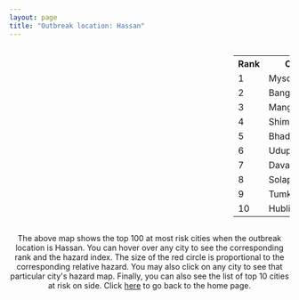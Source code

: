 ```yaml
---
layout: page
title: "Outbreak location: Hassan"
---
```

<div style="width: 100%; overflow: auto;">
<div style="width: 75%; float: left;">
<div id="mapid">
<script src="https://buda-magenta.github.io/hazard_map/load_map.js"></script>

<script>
var marker_outbreak = L.marker([13.007082, 76.099270],{"autoPan": true}).addTo(map); marker_outbreak.bindTooltip("Hassan").openTooltip();

var circle_1 = L.circle([12.305183, 76.655361], {"pane": "markerPane", "color": "red", "fill": true, "fillOpacity": 0.2, "fillRule": "evenodd", "lineCap": "round", "lineJoin": "round", "opacity": 1.0, "radius": 145069, "stroke": true, "weight": 3}).addTo(map);
circle_1.bindTooltip("Mysore<br>rank: 1<br>hazard index: 0.145070")
circle_1.bindPopup('<a href="https://buda-magenta.github.io/hazard_map/Mysore">Mysore</a>')

var circle_2 = L.circle([12.979120, 77.591300], {"pane": "markerPane", "color": "red", "fill": true, "fillOpacity": 0.2, "fillRule": "evenodd", "lineCap": "round", "lineJoin": "round", "opacity": 1.0, "radius": 108850, "stroke": true, "weight": 3}).addTo(map);
circle_2.bindTooltip("Bangalore<br>rank: 2<br>hazard index: 0.108850")
circle_2.bindPopup('<a href="https://buda-magenta.github.io/hazard_map/Bangalore">Bangalore</a>')

var circle_3 = L.circle([12.869810, 74.843008], {"pane": "markerPane", "color": "red", "fill": true, "fillOpacity": 0.2, "fillRule": "evenodd", "lineCap": "round", "lineJoin": "round", "opacity": 1.0, "radius": 43240, "stroke": true, "weight": 3}).addTo(map);
circle_3.bindTooltip("Mangalore<br>rank: 3<br>hazard index: 0.043241")
circle_3.bindPopup('<a href="https://buda-magenta.github.io/hazard_map/Mangalore">Mangalore</a>')

var circle_4 = L.circle([13.932609, 75.574978], {"pane": "markerPane", "color": "red", "fill": true, "fillOpacity": 0.2, "fillRule": "evenodd", "lineCap": "round", "lineJoin": "round", "opacity": 1.0, "radius": 25185, "stroke": true, "weight": 3}).addTo(map);
circle_4.bindTooltip("Shimoga<br>rank: 4<br>hazard index: 0.025185")
circle_4.bindPopup('<a href="https://buda-magenta.github.io/hazard_map/Shimoga">Shimoga</a>')

var circle_5 = L.circle([20.166670, 79.172114], {"pane": "markerPane", "color": "red", "fill": true, "fillOpacity": 0.2, "fillRule": "evenodd", "lineCap": "round", "lineJoin": "round", "opacity": 1.0, "radius": 11022, "stroke": true, "weight": 3}).addTo(map);
circle_5.bindTooltip("Bhadravati<br>rank: 5<br>hazard index: 0.011023")
circle_5.bindPopup('<a href="https://buda-magenta.github.io/hazard_map/Bhadravati">Bhadravati</a>')

var circle_6 = L.circle([13.341917, 74.747323], {"pane": "markerPane", "color": "red", "fill": true, "fillOpacity": 0.2, "fillRule": "evenodd", "lineCap": "round", "lineJoin": "round", "opacity": 1.0, "radius": 5940, "stroke": true, "weight": 3}).addTo(map);
circle_6.bindTooltip("Udupi<br>rank: 6<br>hazard index: 0.005940")
circle_6.bindPopup('<a href="https://buda-magenta.github.io/hazard_map/Udupi">Udupi</a>')

var circle_7 = L.circle([14.466127, 75.920636], {"pane": "markerPane", "color": "red", "fill": true, "fillOpacity": 0.2, "fillRule": "evenodd", "lineCap": "round", "lineJoin": "round", "opacity": 1.0, "radius": 4814, "stroke": true, "weight": 3}).addTo(map);
circle_7.bindTooltip("Davanagere<br>rank: 7<br>hazard index: 0.004814")
circle_7.bindPopup('<a href="https://buda-magenta.github.io/hazard_map/Davanagere">Davanagere</a>')

var circle_8 = L.circle([17.849907, 75.276320], {"pane": "markerPane", "color": "red", "fill": true, "fillOpacity": 0.2, "fillRule": "evenodd", "lineCap": "round", "lineJoin": "round", "opacity": 1.0, "radius": 3226, "stroke": true, "weight": 3}).addTo(map);
circle_8.bindTooltip("Solapur<br>rank: 8<br>hazard index: 0.003226")
circle_8.bindPopup('<a href="https://buda-magenta.github.io/hazard_map/Solapur">Solapur</a>')

var circle_9 = L.circle([13.340077, 77.100621], {"pane": "markerPane", "color": "red", "fill": true, "fillOpacity": 0.2, "fillRule": "evenodd", "lineCap": "round", "lineJoin": "round", "opacity": 1.0, "radius": 2781, "stroke": true, "weight": 3}).addTo(map);
circle_9.bindTooltip("Tumkur<br>rank: 9<br>hazard index: 0.002782")
circle_9.bindPopup('<a href="https://buda-magenta.github.io/hazard_map/Tumkur">Tumkur</a>')

var circle_10 = L.circle([15.351838, 75.137985], {"pane": "markerPane", "color": "red", "fill": true, "fillOpacity": 0.2, "fillRule": "evenodd", "lineCap": "round", "lineJoin": "round", "opacity": 1.0, "radius": 2749, "stroke": true, "weight": 3}).addTo(map);
circle_10.bindTooltip("Hubli<br>rank: 10<br>hazard index: 0.002750")
circle_10.bindPopup('<a href="https://buda-magenta.github.io/hazard_map/Hubli">Hubli</a>')

var circle_11 = L.circle([14.625888, 75.635724], {"pane": "markerPane", "color": "red", "fill": true, "fillOpacity": 0.2, "fillRule": "evenodd", "lineCap": "round", "lineJoin": "round", "opacity": 1.0, "radius": 2657, "stroke": true, "weight": 3}).addTo(map);
circle_11.bindTooltip("Ranibennur<br>rank: 11<br>hazard index: 0.002657")
circle_11.bindPopup('<a href="https://buda-magenta.github.io/hazard_map/Ranibennur">Ranibennur</a>')

var circle_12 = L.circle([13.318014, 75.773874], {"pane": "markerPane", "color": "red", "fill": true, "fillOpacity": 0.2, "fillRule": "evenodd", "lineCap": "round", "lineJoin": "round", "opacity": 1.0, "radius": 2399, "stroke": true, "weight": 3}).addTo(map);
circle_12.bindTooltip("Chikmagalur<br>rank: 12<br>hazard index: 0.002400")
circle_12.bindPopup('<a href="https://buda-magenta.github.io/hazard_map/Chikmagalur">Chikmagalur</a>')

var circle_13 = L.circle([13.083694, 80.270186], {"pane": "markerPane", "color": "red", "fill": true, "fillOpacity": 0.2, "fillRule": "evenodd", "lineCap": "round", "lineJoin": "round", "opacity": 1.0, "radius": 2283, "stroke": true, "weight": 3}).addTo(map);
circle_13.bindTooltip("Chennai<br>rank: 13<br>hazard index: 0.002284")
circle_13.bindPopup('<a href="https://buda-magenta.github.io/hazard_map/Chennai">Chennai</a>')

var circle_14 = L.circle([28.651718, 77.221939], {"pane": "markerPane", "color": "red", "fill": true, "fillOpacity": 0.2, "fillRule": "evenodd", "lineCap": "round", "lineJoin": "round", "opacity": 1.0, "radius": 2223, "stroke": true, "weight": 3}).addTo(map);
circle_14.bindTooltip("Delhi<br>rank: 14<br>hazard index: 0.002224")
circle_14.bindPopup('<a href="https://buda-magenta.github.io/hazard_map/Delhi">Delhi</a>')

var circle_15 = L.circle([11.258608, 75.778874], {"pane": "markerPane", "color": "red", "fill": true, "fillOpacity": 0.2, "fillRule": "evenodd", "lineCap": "round", "lineJoin": "round", "opacity": 1.0, "radius": 2162, "stroke": true, "weight": 3}).addTo(map);
circle_15.bindTooltip("Kozhikode<br>rank: 15<br>hazard index: 0.002162")
circle_15.bindPopup('<a href="https://buda-magenta.github.io/hazard_map/Kozhikode">Kozhikode</a>')

var circle_16 = L.circle([19.075990, 72.877393], {"pane": "markerPane", "color": "red", "fill": true, "fillOpacity": 0.2, "fillRule": "evenodd", "lineCap": "round", "lineJoin": "round", "opacity": 1.0, "radius": 1841, "stroke": true, "weight": 3}).addTo(map);
circle_16.bindTooltip("Mumbai<br>rank: 16<br>hazard index: 0.001842")
circle_16.bindPopup('<a href="https://buda-magenta.github.io/hazard_map/Mumbai">Mumbai</a>')

var circle_17 = L.circle([11.664300, 78.146000], {"pane": "markerPane", "color": "red", "fill": true, "fillOpacity": 0.2, "fillRule": "evenodd", "lineCap": "round", "lineJoin": "round", "opacity": 1.0, "radius": 1716, "stroke": true, "weight": 3}).addTo(map);
circle_17.bindTooltip("Salem<br>rank: 17<br>hazard index: 0.001717")
circle_17.bindPopup('<a href="https://buda-magenta.github.io/hazard_map/Salem">Salem</a>')

var circle_18 = L.circle([17.388786, 78.461065], {"pane": "markerPane", "color": "red", "fill": true, "fillOpacity": 0.2, "fillRule": "evenodd", "lineCap": "round", "lineJoin": "round", "opacity": 1.0, "radius": 1625, "stroke": true, "weight": 3}).addTo(map);
circle_18.bindTooltip("Hyderabad<br>rank: 18<br>hazard index: 0.001625")
circle_18.bindPopup('<a href="https://buda-magenta.github.io/hazard_map/Hyderabad">Hyderabad</a>')

var circle_19 = L.circle([8.576971, 77.050125], {"pane": "markerPane", "color": "red", "fill": true, "fillOpacity": 0.2, "fillRule": "evenodd", "lineCap": "round", "lineJoin": "round", "opacity": 1.0, "radius": 1463, "stroke": true, "weight": 3}).addTo(map);
circle_19.bindTooltip("Thiruvananthapuram<br>rank: 19<br>hazard index: 0.001463")
circle_19.bindPopup('<a href="https://buda-magenta.github.io/hazard_map/Thiruvananthapuram">Thiruvananthapuram</a>')

var circle_20 = L.circle([12.955100, 78.269900], {"pane": "markerPane", "color": "red", "fill": true, "fillOpacity": 0.2, "fillRule": "evenodd", "lineCap": "round", "lineJoin": "round", "opacity": 1.0, "radius": 1383, "stroke": true, "weight": 3}).addTo(map);
circle_20.bindTooltip("Robertson Pet<br>rank: 20<br>hazard index: 0.001383")
circle_20.bindPopup('<a href="https://buda-magenta.github.io/hazard_map/Robertson_Pet">Robertson Pet</a>')

var circle_21 = L.circle([11.876225, 75.373804], {"pane": "markerPane", "color": "red", "fill": true, "fillOpacity": 0.2, "fillRule": "evenodd", "lineCap": "round", "lineJoin": "round", "opacity": 1.0, "radius": 1161, "stroke": true, "weight": 3}).addTo(map);
circle_21.bindTooltip("Kannur<br>rank: 21<br>hazard index: 0.001161")
circle_21.bindPopup('<a href="https://buda-magenta.github.io/hazard_map/Kannur">Kannur</a>')

var circle_22 = L.circle([22.541418, 88.357691], {"pane": "markerPane", "color": "red", "fill": true, "fillOpacity": 0.2, "fillRule": "evenodd", "lineCap": "round", "lineJoin": "round", "opacity": 1.0, "radius": 1103, "stroke": true, "weight": 3}).addTo(map);
circle_22.bindTooltip("Kolkata<br>rank: 22<br>hazard index: 0.001103")
circle_22.bindPopup('<a href="https://buda-magenta.github.io/hazard_map/Kolkata">Kolkata</a>')

var circle_23 = L.circle([18.793568, 80.815939], {"pane": "markerPane", "color": "red", "fill": true, "fillOpacity": 0.2, "fillRule": "evenodd", "lineCap": "round", "lineJoin": "round", "opacity": 1.0, "radius": 1026, "stroke": true, "weight": 3}).addTo(map);
circle_23.bindTooltip("Bijapur<br>rank: 23<br>hazard index: 0.001027")
circle_23.bindPopup('<a href="https://buda-magenta.github.io/hazard_map/Bijapur">Bijapur</a>')

var circle_24 = L.circle([11.001812, 76.962843], {"pane": "markerPane", "color": "red", "fill": true, "fillOpacity": 0.2, "fillRule": "evenodd", "lineCap": "round", "lineJoin": "round", "opacity": 1.0, "radius": 940, "stroke": true, "weight": 3}).addTo(map);
circle_24.bindTooltip("Coimbatore<br>rank: 24<br>hazard index: 0.000941")
circle_24.bindPopup('<a href="https://buda-magenta.github.io/hazard_map/Coimbatore">Coimbatore</a>')

var circle_25 = L.circle([12.732884, 77.830948], {"pane": "markerPane", "color": "red", "fill": true, "fillOpacity": 0.2, "fillRule": "evenodd", "lineCap": "round", "lineJoin": "round", "opacity": 1.0, "radius": 928, "stroke": true, "weight": 3}).addTo(map);
circle_25.bindTooltip("Hosur<br>rank: 25<br>hazard index: 0.000929")
circle_25.bindPopup('<a href="https://buda-magenta.github.io/hazard_map/Hosur">Hosur</a>')

var circle_26 = L.circle([14.654623, 77.556260], {"pane": "markerPane", "color": "red", "fill": true, "fillOpacity": 0.2, "fillRule": "evenodd", "lineCap": "round", "lineJoin": "round", "opacity": 1.0, "radius": 889, "stroke": true, "weight": 3}).addTo(map);
circle_26.bindTooltip("Anantapur<br>rank: 26<br>hazard index: 0.000890")
circle_26.bindPopup('<a href="https://buda-magenta.github.io/hazard_map/Anantapur">Anantapur</a>')

var circle_27 = L.circle([18.521428, 73.854454], {"pane": "markerPane", "color": "red", "fill": true, "fillOpacity": 0.2, "fillRule": "evenodd", "lineCap": "round", "lineJoin": "round", "opacity": 1.0, "radius": 861, "stroke": true, "weight": 3}).addTo(map);
circle_27.bindTooltip("Pune<br>rank: 27<br>hazard index: 0.000862")
circle_27.bindPopup('<a href="https://buda-magenta.github.io/hazard_map/Pune">Pune</a>')

var circle_28 = L.circle([16.083333, 77.166667], {"pane": "markerPane", "color": "red", "fill": true, "fillOpacity": 0.2, "fillRule": "evenodd", "lineCap": "round", "lineJoin": "round", "opacity": 1.0, "radius": 788, "stroke": true, "weight": 3}).addTo(map);
circle_28.bindTooltip("Raichur<br>rank: 28<br>hazard index: 0.000788")
circle_28.bindPopup('<a href="https://buda-magenta.github.io/hazard_map/Raichur">Raichur</a>')

var circle_29 = L.circle([12.523889, 76.896196], {"pane": "markerPane", "color": "red", "fill": true, "fillOpacity": 0.2, "fillRule": "evenodd", "lineCap": "round", "lineJoin": "round", "opacity": 1.0, "radius": 761, "stroke": true, "weight": 3}).addTo(map);
circle_29.bindTooltip("Mandya<br>rank: 29<br>hazard index: 0.000761")
circle_29.bindPopup('<a href="https://buda-magenta.github.io/hazard_map/Mandya">Mandya</a>')

var circle_30 = L.circle([13.826383, 77.493772], {"pane": "markerPane", "color": "red", "fill": true, "fillOpacity": 0.2, "fillRule": "evenodd", "lineCap": "round", "lineJoin": "round", "opacity": 1.0, "radius": 759, "stroke": true, "weight": 3}).addTo(map);
circle_30.bindTooltip("Hindupur<br>rank: 30<br>hazard index: 0.000760")
circle_30.bindPopup('<a href="https://buda-magenta.github.io/hazard_map/Hindupur">Hindupur</a>')

var circle_31 = L.circle([10.525626, 76.213254], {"pane": "markerPane", "color": "red", "fill": true, "fillOpacity": 0.2, "fillRule": "evenodd", "lineCap": "round", "lineJoin": "round", "opacity": 1.0, "radius": 756, "stroke": true, "weight": 3}).addTo(map);
circle_31.bindTooltip("Thrissur<br>rank: 31<br>hazard index: 0.000756")
circle_31.bindPopup('<a href="https://buda-magenta.github.io/hazard_map/Thrissur">Thrissur</a>')

var circle_32 = L.circle([13.137000, 78.133961], {"pane": "markerPane", "color": "red", "fill": true, "fillOpacity": 0.2, "fillRule": "evenodd", "lineCap": "round", "lineJoin": "round", "opacity": 1.0, "radius": 713, "stroke": true, "weight": 3}).addTo(map);
circle_32.bindTooltip("Kolar<br>rank: 32<br>hazard index: 0.000713")
circle_32.bindPopup('<a href="https://buda-magenta.github.io/hazard_map/Kolar">Kolar</a>')

var circle_33 = L.circle([14.226644, 76.400512], {"pane": "markerPane", "color": "red", "fill": true, "fillOpacity": 0.2, "fillRule": "evenodd", "lineCap": "round", "lineJoin": "round", "opacity": 1.0, "radius": 700, "stroke": true, "weight": 3}).addTo(map);
circle_33.bindTooltip("Chitradurga<br>rank: 33<br>hazard index: 0.000700")
circle_33.bindPopup('<a href="https://buda-magenta.github.io/hazard_map/Chitradurga">Chitradurga</a>')

var circle_34 = L.circle([8.887951, 76.595501], {"pane": "markerPane", "color": "red", "fill": true, "fillOpacity": 0.2, "fillRule": "evenodd", "lineCap": "round", "lineJoin": "round", "opacity": 1.0, "radius": 676, "stroke": true, "weight": 3}).addTo(map);
circle_34.bindTooltip("Kollam<br>rank: 34<br>hazard index: 0.000676")
circle_34.bindPopup('<a href="https://buda-magenta.github.io/hazard_map/Kollam">Kollam</a>')

var circle_35 = L.circle([11.101781, 77.345192], {"pane": "markerPane", "color": "red", "fill": true, "fillOpacity": 0.2, "fillRule": "evenodd", "lineCap": "round", "lineJoin": "round", "opacity": 1.0, "radius": 662, "stroke": true, "weight": 3}).addTo(map);
circle_35.bindTooltip("Tiruppur<br>rank: 35<br>hazard index: 0.000663")
circle_35.bindPopup('<a href="https://buda-magenta.github.io/hazard_map/Tiruppur">Tiruppur</a>')

var circle_36 = L.circle([23.021624, 72.579707], {"pane": "markerPane", "color": "red", "fill": true, "fillOpacity": 0.2, "fillRule": "evenodd", "lineCap": "round", "lineJoin": "round", "opacity": 1.0, "radius": 579, "stroke": true, "weight": 3}).addTo(map);
circle_36.bindTooltip("Ahmedabad<br>rank: 36<br>hazard index: 0.000579")
circle_36.bindPopup('<a href="https://buda-magenta.github.io/hazard_map/Ahmedabad">Ahmedabad</a>')

var circle_37 = L.circle([15.631900, 77.275900], {"pane": "markerPane", "color": "red", "fill": true, "fillOpacity": 0.2, "fillRule": "evenodd", "lineCap": "round", "lineJoin": "round", "opacity": 1.0, "radius": 564, "stroke": true, "weight": 3}).addTo(map);
circle_37.bindTooltip("Adoni<br>rank: 37<br>hazard index: 0.000565")
circle_37.bindPopup('<a href="https://buda-magenta.github.io/hazard_map/Adoni">Adoni</a>')

var circle_38 = L.circle([21.149813, 79.082056], {"pane": "markerPane", "color": "red", "fill": true, "fillOpacity": 0.2, "fillRule": "evenodd", "lineCap": "round", "lineJoin": "round", "opacity": 1.0, "radius": 558, "stroke": true, "weight": 3}).addTo(map);
circle_38.bindTooltip("Nagpur<br>rank: 38<br>hazard index: 0.000559")
circle_38.bindPopup('<a href="https://buda-magenta.github.io/hazard_map/Nagpur">Nagpur</a>')

var circle_39 = L.circle([15.398403, 73.812918], {"pane": "markerPane", "color": "red", "fill": true, "fillOpacity": 0.2, "fillRule": "evenodd", "lineCap": "round", "lineJoin": "round", "opacity": 1.0, "radius": 548, "stroke": true, "weight": 3}).addTo(map);
circle_39.bindTooltip("Vasco Da Gama<br>rank: 39<br>hazard index: 0.000548")
circle_39.bindPopup('<a href="https://buda-magenta.github.io/hazard_map/Vasco_Da_Gama">Vasco Da Gama</a>')

var circle_40 = L.circle([15.426365, 75.630079], {"pane": "markerPane", "color": "red", "fill": true, "fillOpacity": 0.2, "fillRule": "evenodd", "lineCap": "round", "lineJoin": "round", "opacity": 1.0, "radius": 543, "stroke": true, "weight": 3}).addTo(map);
circle_40.bindTooltip("Gadag<br>rank: 40<br>hazard index: 0.000544")
circle_40.bindPopup('<a href="https://buda-magenta.github.io/hazard_map/Gadag">Gadag</a>')

var circle_41 = L.circle([9.931308, 76.267414], {"pane": "markerPane", "color": "red", "fill": true, "fillOpacity": 0.2, "fillRule": "evenodd", "lineCap": "round", "lineJoin": "round", "opacity": 1.0, "radius": 509, "stroke": true, "weight": 3}).addTo(map);
circle_41.bindTooltip("Kochi<br>rank: 41<br>hazard index: 0.000510")
circle_41.bindPopup('<a href="https://buda-magenta.github.io/hazard_map/Kochi">Kochi</a>')

var circle_42 = L.circle([16.508759, 80.618510], {"pane": "markerPane", "color": "red", "fill": true, "fillOpacity": 0.2, "fillRule": "evenodd", "lineCap": "round", "lineJoin": "round", "opacity": 1.0, "radius": 488, "stroke": true, "weight": 3}).addTo(map);
circle_42.bindTooltip("Vijayawada<br>rank: 42<br>hazard index: 0.000489")
circle_42.bindPopup('<a href="https://buda-magenta.github.io/hazard_map/Vijayawada">Vijayawada</a>')

var circle_43 = L.circle([17.723128, 83.301284], {"pane": "markerPane", "color": "red", "fill": true, "fillOpacity": 0.2, "fillRule": "evenodd", "lineCap": "round", "lineJoin": "round", "opacity": 1.0, "radius": 484, "stroke": true, "weight": 3}).addTo(map);
circle_43.bindTooltip("Visakhapatnam<br>rank: 43<br>hazard index: 0.000484")
circle_43.bindPopup('<a href="https://buda-magenta.github.io/hazard_map/Visakhapatnam">Visakhapatnam</a>')

var circle_44 = L.circle([20.266777, 85.843559], {"pane": "markerPane", "color": "red", "fill": true, "fillOpacity": 0.2, "fillRule": "evenodd", "lineCap": "round", "lineJoin": "round", "opacity": 1.0, "radius": 434, "stroke": true, "weight": 3}).addTo(map);
circle_44.bindTooltip("Bhubaneswar<br>rank: 44<br>hazard index: 0.000435")
circle_44.bindPopup('<a href="https://buda-magenta.github.io/hazard_map/Bhubaneswar">Bhubaneswar</a>')

var circle_45 = L.circle([15.119651, 77.455290], {"pane": "markerPane", "color": "red", "fill": true, "fillOpacity": 0.2, "fillRule": "evenodd", "lineCap": "round", "lineJoin": "round", "opacity": 1.0, "radius": 429, "stroke": true, "weight": 3}).addTo(map);
circle_45.bindTooltip("Guntakal<br>rank: 45<br>hazard index: 0.000429")
circle_45.bindPopup('<a href="https://buda-magenta.github.io/hazard_map/Guntakal">Guntakal</a>')

var circle_46 = L.circle([14.422347, 77.720069], {"pane": "markerPane", "color": "red", "fill": true, "fillOpacity": 0.2, "fillRule": "evenodd", "lineCap": "round", "lineJoin": "round", "opacity": 1.0, "radius": 413, "stroke": true, "weight": 3}).addTo(map);
circle_46.bindTooltip("Dharmavaram<br>rank: 46<br>hazard index: 0.000414")
circle_46.bindPopup('<a href="https://buda-magenta.github.io/hazard_map/Dharmavaram">Dharmavaram</a>')

var circle_47 = L.circle([17.166667, 77.083333], {"pane": "markerPane", "color": "red", "fill": true, "fillOpacity": 0.2, "fillRule": "evenodd", "lineCap": "round", "lineJoin": "round", "opacity": 1.0, "radius": 365, "stroke": true, "weight": 3}).addTo(map);
circle_47.bindTooltip("Gulbarga<br>rank: 47<br>hazard index: 0.000366")
circle_47.bindPopup('<a href="https://buda-magenta.github.io/hazard_map/Gulbarga">Gulbarga</a>')

var circle_48 = L.circle([10.787898, 76.474087], {"pane": "markerPane", "color": "red", "fill": true, "fillOpacity": 0.2, "fillRule": "evenodd", "lineCap": "round", "lineJoin": "round", "opacity": 1.0, "radius": 364, "stroke": true, "weight": 3}).addTo(map);
circle_48.bindTooltip("Palakkad<br>rank: 48<br>hazard index: 0.000364")
circle_48.bindPopup('<a href="https://buda-magenta.github.io/hazard_map/Palakkad">Palakkad</a>')

var circle_49 = L.circle([16.185317, 75.696792], {"pane": "markerPane", "color": "red", "fill": true, "fillOpacity": 0.2, "fillRule": "evenodd", "lineCap": "round", "lineJoin": "round", "opacity": 1.0, "radius": 352, "stroke": true, "weight": 3}).addTo(map);
circle_49.bindTooltip("Bagalkot<br>rank: 49<br>hazard index: 0.000353")
circle_49.bindPopup('<a href="https://buda-magenta.github.io/hazard_map/Bagalkot">Bagalkot</a>')

var circle_50 = L.circle([15.143395, 76.919388], {"pane": "markerPane", "color": "red", "fill": true, "fillOpacity": 0.2, "fillRule": "evenodd", "lineCap": "round", "lineJoin": "round", "opacity": 1.0, "radius": 281, "stroke": true, "weight": 3}).addTo(map);
circle_50.bindTooltip("Bellary<br>rank: 50<br>hazard index: 0.000281")
circle_50.bindPopup('<a href="https://buda-magenta.github.io/hazard_map/Bellary">Bellary</a>')

var circle_51 = L.circle([9.926115, 78.114098], {"pane": "markerPane", "color": "red", "fill": true, "fillOpacity": 0.2, "fillRule": "evenodd", "lineCap": "round", "lineJoin": "round", "opacity": 1.0, "radius": 280, "stroke": true, "weight": 3}).addTo(map);
circle_51.bindTooltip("Madurai<br>rank: 51<br>hazard index: 0.000280")
circle_51.bindPopup('<a href="https://buda-magenta.github.io/hazard_map/Madurai">Madurai</a>')

var circle_52 = L.circle([11.369204, 77.676627], {"pane": "markerPane", "color": "red", "fill": true, "fillOpacity": 0.2, "fillRule": "evenodd", "lineCap": "round", "lineJoin": "round", "opacity": 1.0, "radius": 270, "stroke": true, "weight": 3}).addTo(map);
circle_52.bindTooltip("Erode<br>rank: 52<br>hazard index: 0.000270")
circle_52.bindPopup('<a href="https://buda-magenta.github.io/hazard_map/Erode">Erode</a>')

var circle_53 = L.circle([26.838100, 80.934600], {"pane": "markerPane", "color": "red", "fill": true, "fillOpacity": 0.2, "fillRule": "evenodd", "lineCap": "round", "lineJoin": "round", "opacity": 1.0, "radius": 262, "stroke": true, "weight": 3}).addTo(map);
circle_53.bindTooltip("Lucknow<br>rank: 53<br>hazard index: 0.000262")
circle_53.bindPopup('<a href="https://buda-magenta.github.io/hazard_map/Lucknow">Lucknow</a>')

var circle_54 = L.circle([26.915458, 75.818982], {"pane": "markerPane", "color": "red", "fill": true, "fillOpacity": 0.2, "fillRule": "evenodd", "lineCap": "round", "lineJoin": "round", "opacity": 1.0, "radius": 253, "stroke": true, "weight": 3}).addTo(map);
circle_54.bindTooltip("Jaipur<br>rank: 54<br>hazard index: 0.000254")
circle_54.bindPopup('<a href="https://buda-magenta.github.io/hazard_map/Jaipur">Jaipur</a>')

var circle_55 = L.circle([13.160105, 79.155551], {"pane": "markerPane", "color": "red", "fill": true, "fillOpacity": 0.2, "fillRule": "evenodd", "lineCap": "round", "lineJoin": "round", "opacity": 1.0, "radius": 241, "stroke": true, "weight": 3}).addTo(map);
circle_55.bindTooltip("Chittoor<br>rank: 55<br>hazard index: 0.000242")
circle_55.bindPopup('<a href="https://buda-magenta.github.io/hazard_map/Chittoor">Chittoor</a>')

var circle_56 = L.circle([26.180598, 91.753943], {"pane": "markerPane", "color": "red", "fill": true, "fillOpacity": 0.2, "fillRule": "evenodd", "lineCap": "round", "lineJoin": "round", "opacity": 1.0, "radius": 231, "stroke": true, "weight": 3}).addTo(map);
circle_56.bindTooltip("Guwahati<br>rank: 56<br>hazard index: 0.000231")
circle_56.bindPopup('<a href="https://buda-magenta.github.io/hazard_map/Guwahati">Guwahati</a>')

var circle_57 = L.circle([25.609324, 85.123525], {"pane": "markerPane", "color": "red", "fill": true, "fillOpacity": 0.2, "fillRule": "evenodd", "lineCap": "round", "lineJoin": "round", "opacity": 1.0, "radius": 230, "stroke": true, "weight": 3}).addTo(map);
circle_57.bindTooltip("Patna<br>rank: 57<br>hazard index: 0.000231")
circle_57.bindPopup('<a href="https://buda-magenta.github.io/hazard_map/Patna">Patna</a>')

var circle_58 = L.circle([12.794811, 79.000641], {"pane": "markerPane", "color": "red", "fill": true, "fillOpacity": 0.2, "fillRule": "evenodd", "lineCap": "round", "lineJoin": "round", "opacity": 1.0, "radius": 222, "stroke": true, "weight": 3}).addTo(map);
circle_58.bindTooltip("Vellore<br>rank: 58<br>hazard index: 0.000223")
circle_58.bindPopup('<a href="https://buda-magenta.github.io/hazard_map/Vellore">Vellore</a>')

var circle_59 = L.circle([13.573260, 78.479146], {"pane": "markerPane", "color": "red", "fill": true, "fillOpacity": 0.2, "fillRule": "evenodd", "lineCap": "round", "lineJoin": "round", "opacity": 1.0, "radius": 202, "stroke": true, "weight": 3}).addTo(map);
circle_59.bindTooltip("Madanapalle<br>rank: 59<br>hazard index: 0.000203")
circle_59.bindPopup('<a href="https://buda-magenta.github.io/hazard_map/Madanapalle">Madanapalle</a>')

var circle_60 = L.circle([15.857267, 74.506934], {"pane": "markerPane", "color": "red", "fill": true, "fillOpacity": 0.2, "fillRule": "evenodd", "lineCap": "round", "lineJoin": "round", "opacity": 1.0, "radius": 186, "stroke": true, "weight": 3}).addTo(map);
circle_60.bindTooltip("Belgaum<br>rank: 60<br>hazard index: 0.000187")
circle_60.bindPopup('<a href="https://buda-magenta.github.io/hazard_map/Belgaum">Belgaum</a>')

var circle_61 = L.circle([12.792907, 78.699917], {"pane": "markerPane", "color": "red", "fill": true, "fillOpacity": 0.2, "fillRule": "evenodd", "lineCap": "round", "lineJoin": "round", "opacity": 1.0, "radius": 186, "stroke": true, "weight": 3}).addTo(map);
circle_61.bindTooltip("Ambur<br>rank: 61<br>hazard index: 0.000186")
circle_61.bindPopup('<a href="https://buda-magenta.github.io/hazard_map/Ambur">Ambur</a>')

var circle_62 = L.circle([13.631637, 79.423171], {"pane": "markerPane", "color": "red", "fill": true, "fillOpacity": 0.2, "fillRule": "evenodd", "lineCap": "round", "lineJoin": "round", "opacity": 1.0, "radius": 186, "stroke": true, "weight": 3}).addTo(map);
circle_62.bindTooltip("Tirupati<br>rank: 62<br>hazard index: 0.000186")
circle_62.bindPopup('<a href="https://buda-magenta.github.io/hazard_map/Tirupati">Tirupati</a>')

var circle_63 = L.circle([22.720362, 75.868200], {"pane": "markerPane", "color": "red", "fill": true, "fillOpacity": 0.2, "fillRule": "evenodd", "lineCap": "round", "lineJoin": "round", "opacity": 1.0, "radius": 184, "stroke": true, "weight": 3}).addTo(map);
circle_63.bindTooltip("Indore<br>rank: 63<br>hazard index: 0.000185")
circle_63.bindPopup('<a href="https://buda-magenta.github.io/hazard_map/Indore">Indore</a>')

var circle_64 = L.circle([25.531031, 78.652689], {"pane": "markerPane", "color": "red", "fill": true, "fillOpacity": 0.2, "fillRule": "evenodd", "lineCap": "round", "lineJoin": "round", "opacity": 1.0, "radius": 177, "stroke": true, "weight": 3}).addTo(map);
circle_64.bindTooltip("Jhansi<br>rank: 64<br>hazard index: 0.000178")
circle_64.bindPopup('<a href="https://buda-magenta.github.io/hazard_map/Jhansi">Jhansi</a>')

var circle_65 = L.circle([23.370035, 85.325013], {"pane": "markerPane", "color": "red", "fill": true, "fillOpacity": 0.2, "fillRule": "evenodd", "lineCap": "round", "lineJoin": "round", "opacity": 1.0, "radius": 173, "stroke": true, "weight": 3}).addTo(map);
circle_65.bindTooltip("Ranchi<br>rank: 65<br>hazard index: 0.000173")
circle_65.bindPopup('<a href="https://buda-magenta.github.io/hazard_map/Ranchi">Ranchi</a>')

var circle_66 = L.circle([9.500665, 76.412414], {"pane": "markerPane", "color": "red", "fill": true, "fillOpacity": 0.2, "fillRule": "evenodd", "lineCap": "round", "lineJoin": "round", "opacity": 1.0, "radius": 159, "stroke": true, "weight": 3}).addTo(map);
circle_66.bindTooltip("Alappuzha<br>rank: 66<br>hazard index: 0.000160")
circle_66.bindPopup('<a href="https://buda-magenta.github.io/hazard_map/Alappuzha">Alappuzha</a>')

var circle_67 = L.circle([19.194329, 72.970178], {"pane": "markerPane", "color": "red", "fill": true, "fillOpacity": 0.2, "fillRule": "evenodd", "lineCap": "round", "lineJoin": "round", "opacity": 1.0, "radius": 156, "stroke": true, "weight": 3}).addTo(map);
circle_67.bindTooltip("Thane<br>rank: 67<br>hazard index: 0.000157")
circle_67.bindPopup('<a href="https://buda-magenta.github.io/hazard_map/Thane">Thane</a>')

var circle_68 = L.circle([12.227213, 79.070156], {"pane": "markerPane", "color": "red", "fill": true, "fillOpacity": 0.2, "fillRule": "evenodd", "lineCap": "round", "lineJoin": "round", "opacity": 1.0, "radius": 154, "stroke": true, "weight": 3}).addTo(map);
circle_68.bindTooltip("Tiruvannamalai<br>rank: 68<br>hazard index: 0.000155")
circle_68.bindPopup('<a href="https://buda-magenta.github.io/hazard_map/Tiruvannamalai">Tiruvannamalai</a>')

var circle_69 = L.circle([21.154541, 77.644296], {"pane": "markerPane", "color": "red", "fill": true, "fillOpacity": 0.2, "fillRule": "evenodd", "lineCap": "round", "lineJoin": "round", "opacity": 1.0, "radius": 150, "stroke": true, "weight": 3}).addTo(map);
circle_69.bindTooltip("Amravati<br>rank: 69<br>hazard index: 0.000150")
circle_69.bindPopup('<a href="https://buda-magenta.github.io/hazard_map/Amravati">Amravati</a>')

var circle_70 = L.circle([8.188047, 77.429049], {"pane": "markerPane", "color": "red", "fill": true, "fillOpacity": 0.2, "fillRule": "evenodd", "lineCap": "round", "lineJoin": "round", "opacity": 1.0, "radius": 126, "stroke": true, "weight": 3}).addTo(map);
circle_70.bindTooltip("Nagercoil<br>rank: 70<br>hazard index: 0.000126")
circle_70.bindPopup('<a href="https://buda-magenta.github.io/hazard_map/Nagercoil">Nagercoil</a>')

var circle_71 = L.circle([21.170200, 72.831100], {"pane": "markerPane", "color": "red", "fill": true, "fillOpacity": 0.2, "fillRule": "evenodd", "lineCap": "round", "lineJoin": "round", "opacity": 1.0, "radius": 124, "stroke": true, "weight": 3}).addTo(map);
circle_71.bindTooltip("Surat<br>rank: 71<br>hazard index: 0.000124")
circle_71.bindPopup('<a href="https://buda-magenta.github.io/hazard_map/Surat">Surat</a>')

var circle_72 = L.circle([15.266493, 76.387230], {"pane": "markerPane", "color": "red", "fill": true, "fillOpacity": 0.2, "fillRule": "evenodd", "lineCap": "round", "lineJoin": "round", "opacity": 1.0, "radius": 112, "stroke": true, "weight": 3}).addTo(map);
circle_72.bindTooltip("Hospet<br>rank: 72<br>hazard index: 0.000113")
circle_72.bindPopup('<a href="https://buda-magenta.github.io/hazard_map/Hospet">Hospet</a>')

var circle_73 = L.circle([16.850253, 74.594888], {"pane": "markerPane", "color": "red", "fill": true, "fillOpacity": 0.2, "fillRule": "evenodd", "lineCap": "round", "lineJoin": "round", "opacity": 1.0, "radius": 112, "stroke": true, "weight": 3}).addTo(map);
circle_73.bindTooltip("Sangli<br>rank: 73<br>hazard index: 0.000112")
circle_73.bindPopup('<a href="https://buda-magenta.github.io/hazard_map/Sangli">Sangli</a>')

var circle_74 = L.circle([10.804973, 78.687030], {"pane": "markerPane", "color": "red", "fill": true, "fillOpacity": 0.2, "fillRule": "evenodd", "lineCap": "round", "lineJoin": "round", "opacity": 1.0, "radius": 111, "stroke": true, "weight": 3}).addTo(map);
circle_74.bindTooltip("Tiruchirappalli<br>rank: 74<br>hazard index: 0.000111")
circle_74.bindPopup('<a href="https://buda-magenta.github.io/hazard_map/Tiruchirappalli">Tiruchirappalli</a>')

var circle_75 = L.circle([17.005045, 81.780473], {"pane": "markerPane", "color": "red", "fill": true, "fillOpacity": 0.2, "fillRule": "evenodd", "lineCap": "round", "lineJoin": "round", "opacity": 1.0, "radius": 108, "stroke": true, "weight": 3}).addTo(map);
circle_75.bindTooltip("Rajahmundry<br>rank: 75<br>hazard index: 0.000109")
circle_75.bindPopup('<a href="https://buda-magenta.github.io/hazard_map/Rajahmundry">Rajahmundry</a>')

var circle_76 = L.circle([30.733442, 76.779714], {"pane": "markerPane", "color": "red", "fill": true, "fillOpacity": 0.2, "fillRule": "evenodd", "lineCap": "round", "lineJoin": "round", "opacity": 1.0, "radius": 104, "stroke": true, "weight": 3}).addTo(map);
circle_76.bindTooltip("Chandigarh<br>rank: 76<br>hazard index: 0.000105")
circle_76.bindPopup('<a href="https://buda-magenta.github.io/hazard_map/Chandigarh">Chandigarh</a>')

var circle_77 = L.circle([16.291519, 80.454159], {"pane": "markerPane", "color": "red", "fill": true, "fillOpacity": 0.2, "fillRule": "evenodd", "lineCap": "round", "lineJoin": "round", "opacity": 1.0, "radius": 101, "stroke": true, "weight": 3}).addTo(map);
circle_77.bindTooltip("Guntur<br>rank: 77<br>hazard index: 0.000102")
circle_77.bindPopup('<a href="https://buda-magenta.github.io/hazard_map/Guntur">Guntur</a>')

var circle_78 = L.circle([26.698885, 88.320030], {"pane": "markerPane", "color": "red", "fill": true, "fillOpacity": 0.2, "fillRule": "evenodd", "lineCap": "round", "lineJoin": "round", "opacity": 1.0, "radius": 96, "stroke": true, "weight": 3}).addTo(map);
circle_78.bindTooltip("Bagdogra<br>rank: 78<br>hazard index: 0.000096")
circle_78.bindPopup('<a href="https://buda-magenta.github.io/hazard_map/Bagdogra">Bagdogra</a>')

var circle_79 = L.circle([25.335649, 83.007629], {"pane": "markerPane", "color": "red", "fill": true, "fillOpacity": 0.2, "fillRule": "evenodd", "lineCap": "round", "lineJoin": "round", "opacity": 1.0, "radius": 81, "stroke": true, "weight": 3}).addTo(map);
circle_79.bindTooltip("Varanasi<br>rank: 79<br>hazard index: 0.000081")
circle_79.bindPopup('<a href="https://buda-magenta.github.io/hazard_map/Varanasi">Varanasi</a>')

var circle_80 = L.circle([16.702841, 74.240533], {"pane": "markerPane", "color": "red", "fill": true, "fillOpacity": 0.2, "fillRule": "evenodd", "lineCap": "round", "lineJoin": "round", "opacity": 1.0, "radius": 77, "stroke": true, "weight": 3}).addTo(map);
circle_80.bindTooltip("Kolhapur<br>rank: 80<br>hazard index: 0.000078")
circle_80.bindPopup('<a href="https://buda-magenta.github.io/hazard_map/Kolhapur">Kolhapur</a>')

var circle_81 = L.circle([20.030976, 79.358139], {"pane": "markerPane", "color": "red", "fill": true, "fillOpacity": 0.2, "fillRule": "evenodd", "lineCap": "round", "lineJoin": "round", "opacity": 1.0, "radius": 74, "stroke": true, "weight": 3}).addTo(map);
circle_81.bindTooltip("Chandrapur<br>rank: 81<br>hazard index: 0.000075")
circle_81.bindPopup('<a href="https://buda-magenta.github.io/hazard_map/Chandrapur">Chandrapur</a>')

var circle_82 = L.circle([14.449372, 79.987376], {"pane": "markerPane", "color": "red", "fill": true, "fillOpacity": 0.2, "fillRule": "evenodd", "lineCap": "round", "lineJoin": "round", "opacity": 1.0, "radius": 66, "stroke": true, "weight": 3}).addTo(map);
circle_82.bindTooltip("Nellore<br>rank: 82<br>hazard index: 0.000067")
circle_82.bindPopup('<a href="https://buda-magenta.github.io/hazard_map/Nellore">Nellore</a>')

var circle_83 = L.circle([8.701220, 77.579269], {"pane": "markerPane", "color": "red", "fill": true, "fillOpacity": 0.2, "fillRule": "evenodd", "lineCap": "round", "lineJoin": "round", "opacity": 1.0, "radius": 66, "stroke": true, "weight": 3}).addTo(map);
circle_83.bindTooltip("Tirunelveli<br>rank: 83<br>hazard index: 0.000067")
circle_83.bindPopup('<a href="https://buda-magenta.github.io/hazard_map/Tirunelveli">Tirunelveli</a>')

var circle_84 = L.circle([17.910400, 77.519900], {"pane": "markerPane", "color": "red", "fill": true, "fillOpacity": 0.2, "fillRule": "evenodd", "lineCap": "round", "lineJoin": "round", "opacity": 1.0, "radius": 64, "stroke": true, "weight": 3}).addTo(map);
circle_84.bindTooltip("Bidar<br>rank: 84<br>hazard index: 0.000065")
circle_84.bindPopup('<a href="https://buda-magenta.github.io/hazard_map/Bidar">Bidar</a>')

var circle_85 = L.circle([17.980609, 79.598212], {"pane": "markerPane", "color": "red", "fill": true, "fillOpacity": 0.2, "fillRule": "evenodd", "lineCap": "round", "lineJoin": "round", "opacity": 1.0, "radius": 64, "stroke": true, "weight": 3}).addTo(map);
circle_85.bindTooltip("Warangal<br>rank: 85<br>hazard index: 0.000064")
circle_85.bindPopup('<a href="https://buda-magenta.github.io/hazard_map/Warangal">Warangal</a>')

var circle_86 = L.circle([23.258486, 77.401989], {"pane": "markerPane", "color": "red", "fill": true, "fillOpacity": 0.2, "fillRule": "evenodd", "lineCap": "round", "lineJoin": "round", "opacity": 1.0, "radius": 63, "stroke": true, "weight": 3}).addTo(map);
circle_86.bindTooltip("Bhopal<br>rank: 86<br>hazard index: 0.000064")
circle_86.bindPopup('<a href="https://buda-magenta.github.io/hazard_map/Bhopal">Bhopal</a>')

var circle_87 = L.circle([18.434644, 79.132265], {"pane": "markerPane", "color": "red", "fill": true, "fillOpacity": 0.2, "fillRule": "evenodd", "lineCap": "round", "lineJoin": "round", "opacity": 1.0, "radius": 60, "stroke": true, "weight": 3}).addTo(map);
circle_87.bindTooltip("Karimnagar<br>rank: 87<br>hazard index: 0.000061")
circle_87.bindPopup('<a href="https://buda-magenta.github.io/hazard_map/Karimnagar">Karimnagar</a>')

var circle_88 = L.circle([18.351469, 76.755121], {"pane": "markerPane", "color": "red", "fill": true, "fillOpacity": 0.2, "fillRule": "evenodd", "lineCap": "round", "lineJoin": "round", "opacity": 1.0, "radius": 58, "stroke": true, "weight": 3}).addTo(map);
circle_88.bindTooltip("Latur<br>rank: 88<br>hazard index: 0.000059")
circle_88.bindPopup('<a href="https://buda-magenta.github.io/hazard_map/Latur">Latur</a>')

var circle_89 = L.circle([18.627929, 73.800983], {"pane": "markerPane", "color": "red", "fill": true, "fillOpacity": 0.2, "fillRule": "evenodd", "lineCap": "round", "lineJoin": "round", "opacity": 1.0, "radius": 58, "stroke": true, "weight": 3}).addTo(map);
circle_89.bindTooltip("Pimpri Chinchwad<br>rank: 89<br>hazard index: 0.000058")
circle_89.bindPopup('<a href="https://buda-magenta.github.io/hazard_map/Pimpri_Chinchwad">Pimpri Chinchwad</a>')

var circle_90 = L.circle([15.431506, 76.532774], {"pane": "markerPane", "color": "red", "fill": true, "fillOpacity": 0.2, "fillRule": "evenodd", "lineCap": "round", "lineJoin": "round", "opacity": 1.0, "radius": 54, "stroke": true, "weight": 3}).addTo(map);
circle_90.bindTooltip("Gangawati<br>rank: 90<br>hazard index: 0.000054")
circle_90.bindPopup('<a href="https://buda-magenta.github.io/hazard_map/Gangawati">Gangawati</a>')

var circle_91 = L.circle([18.761516, 79.478785], {"pane": "markerPane", "color": "red", "fill": true, "fillOpacity": 0.2, "fillRule": "evenodd", "lineCap": "round", "lineJoin": "round", "opacity": 1.0, "radius": 53, "stroke": true, "weight": 3}).addTo(map);
circle_91.bindTooltip("Ramagundam<br>rank: 91<br>hazard index: 0.000053")
circle_91.bindPopup('<a href="https://buda-magenta.github.io/hazard_map/Ramagundam">Ramagundam</a>')

var circle_92 = L.circle([10.915649, 79.806949], {"pane": "markerPane", "color": "red", "fill": true, "fillOpacity": 0.2, "fillRule": "evenodd", "lineCap": "round", "lineJoin": "round", "opacity": 1.0, "radius": 53, "stroke": true, "weight": 3}).addTo(map);
circle_92.bindTooltip("Pondicherry<br>rank: 92<br>hazard index: 0.000053")
circle_92.bindPopup('<a href="https://buda-magenta.github.io/hazard_map/Pondicherry">Pondicherry</a>')

var circle_93 = L.circle([19.807608, 85.825254], {"pane": "markerPane", "color": "red", "fill": true, "fillOpacity": 0.2, "fillRule": "evenodd", "lineCap": "round", "lineJoin": "round", "opacity": 1.0, "radius": 50, "stroke": true, "weight": 3}).addTo(map);
circle_93.bindTooltip("Puri<br>rank: 93<br>hazard index: 0.000050")
circle_93.bindPopup('<a href="https://buda-magenta.github.io/hazard_map/Puri">Puri</a>')

var circle_94 = L.circle([21.237947, 81.633683], {"pane": "markerPane", "color": "red", "fill": true, "fillOpacity": 0.2, "fillRule": "evenodd", "lineCap": "round", "lineJoin": "round", "opacity": 1.0, "radius": 47, "stroke": true, "weight": 3}).addTo(map);
circle_94.bindTooltip("Raipur<br>rank: 94<br>hazard index: 0.000048")
circle_94.bindPopup('<a href="https://buda-magenta.github.io/hazard_map/Raipur">Raipur</a>')

var circle_95 = L.circle([31.634308, 74.873679], {"pane": "markerPane", "color": "red", "fill": true, "fillOpacity": 0.2, "fillRule": "evenodd", "lineCap": "round", "lineJoin": "round", "opacity": 1.0, "radius": 47, "stroke": true, "weight": 3}).addTo(map);
circle_95.bindTooltip("Amritsar<br>rank: 95<br>hazard index: 0.000048")
circle_95.bindPopup('<a href="https://buda-magenta.github.io/hazard_map/Amritsar">Amritsar</a>')

var circle_96 = L.circle([30.325565, 78.043681], {"pane": "markerPane", "color": "red", "fill": true, "fillOpacity": 0.2, "fillRule": "evenodd", "lineCap": "round", "lineJoin": "round", "opacity": 1.0, "radius": 46, "stroke": true, "weight": 3}).addTo(map);
circle_96.bindTooltip("Dehradun<br>rank: 96<br>hazard index: 0.000047")
circle_96.bindPopup('<a href="https://buda-magenta.github.io/hazard_map/Dehradun">Dehradun</a>')

var circle_97 = L.circle([19.169335, 77.311013], {"pane": "markerPane", "color": "red", "fill": true, "fillOpacity": 0.2, "fillRule": "evenodd", "lineCap": "round", "lineJoin": "round", "opacity": 1.0, "radius": 46, "stroke": true, "weight": 3}).addTo(map);
circle_97.bindTooltip("Nanded Waghala<br>rank: 97<br>hazard index: 0.000046")
circle_97.bindPopup('<a href="https://buda-magenta.github.io/hazard_map/Nanded_Waghala">Nanded Waghala</a>')

var circle_98 = L.circle([10.330330, 78.067398], {"pane": "markerPane", "color": "red", "fill": true, "fillOpacity": 0.2, "fillRule": "evenodd", "lineCap": "round", "lineJoin": "round", "opacity": 1.0, "radius": 45, "stroke": true, "weight": 3}).addTo(map);
circle_98.bindTooltip("Dindigul<br>rank: 98<br>hazard index: 0.000045")
circle_98.bindPopup('<a href="https://buda-magenta.github.io/hazard_map/Dindigul">Dindigul</a>')

var circle_99 = L.circle([22.297314, 73.194257], {"pane": "markerPane", "color": "red", "fill": true, "fillOpacity": 0.2, "fillRule": "evenodd", "lineCap": "round", "lineJoin": "round", "opacity": 1.0, "radius": 44, "stroke": true, "weight": 3}).addTo(map);
circle_99.bindTooltip("Vadodara<br>rank: 99<br>hazard index: 0.000044")
circle_99.bindPopup('<a href="https://buda-magenta.github.io/hazard_map/Vadodara">Vadodara</a>')

var circle_100 = L.circle([26.460914, 80.321759], {"pane": "markerPane", "color": "red", "fill": true, "fillOpacity": 0.2, "fillRule": "evenodd", "lineCap": "round", "lineJoin": "round", "opacity": 1.0, "radius": 42, "stroke": true, "weight": 3}).addTo(map);
circle_100.bindTooltip("Kanpur<br>rank: 100<br>hazard index: 0.000042")
circle_100.bindPopup('<a href="https://buda-magenta.github.io/hazard_map/Kanpur">Kanpur</a>')
</script>
</div>
</div>


<div style="width: 20%; float: right;">
<table>
<tr>
<th>Rank</th>
<th>City</th>
</tr>

<tr>
<td>1</td>
<td>Mysore</td>
</tr>

<tr>
<td>2</td>
<td>Bangalore</td>
</tr>

<tr>
<td>3</td>
<td>Mangalore</td>
</tr>

<tr>
<td>4</td>
<td>Shimoga</td>
</tr>

<tr>
<td>5</td>
<td>Bhadravati</td>
</tr>

<tr>
<td>6</td>
<td>Udupi</td>
</tr>

<tr>
<td>7</td>
<td>Davanagere</td>
</tr>

<tr>
<td>8</td>
<td>Solapur</td>
</tr>

<tr>
<td>9</td>
<td>Tumkur</td>
</tr>

<tr>
<td>10</td>
<td>Hubli</td>
</tr>

</table>
</div>
</div>


<p align="center"> The above map shows the top 100 at most risk cities when the outbreak location is Hassan. You can hover over any city to see the corresponding rank and the hazard index. The size of the red circle is proportional to the corresponding relative hazard. You may also click on any city to see that particular city's hazard map. Finally, you can also see the list of top 10 cities at risk on side.  Click <a href="https://buda-magenta.github.io/hazard_map/">here</a> to go back to the home page.
</p>